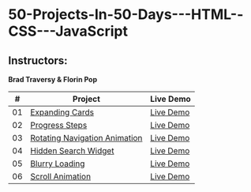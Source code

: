 # 50-Projects-In-50-Days---HTML--CSS---JavaScript

## Instructors:
**Brad Traversy & Florin Pop**

|  #  | Project                                                                                                                     | Live Demo                                                                         |
| :-: | --------------------------------------------------------------------------------------------------------------------------- | --------------------------------------------------------------------------------- |
| 01  | [Expanding Cards](https://github.com/morphy80/50-Projects-In-50-Days---HTML--CSS---JavaScript/tree/main/section_2-Expanding_Cards)                             | [Live Demo](https://50projects50days.com/projects/expanding-cards/)               |
| 02  | [Progress Steps](https://github.com/morphy80/50-Projects-In-50-Days---HTML--CSS---JavaScript/tree/main/section_3-Progress_Steps)                               | [Live Demo](https://50projects50days.com/projects/progress-steps/)                |
| 03  | [Rotating Navigation Animation](https://github.com/morphy80/50-Projects-In-50-Days---HTML--CSS---JavaScript/tree/main/section_4-Rotating_Navigation)                       | [Live Demo](https://50projects50days.com/projects/rotating-navigation-animation/) |
| 04  | [Hidden Search Widget](https://github.com/morphy80/50-Projects-In-50-Days---HTML--CSS---JavaScript/tree/main/section_5_Hidden_Search_Widget)                        | [Live Demo](https://50projects50days.com/projects/hidden-search-widget/)          |
| 05  | [Blurry Loading](https://github.com/morphy80/50-Projects-In-50-Days---HTML--CSS---JavaScript/tree/main/section_6_Blurry_Loading)                       | [Live Demo](https://50projects50days.com/projects/blurry-loading/)                |
| 06  | [Scroll Animation](https://github.com/morphy80/50-Projects-In-50-Days---HTML--CSS---JavaScript/tree/main/section_7_Scroll_Animation)                           | [Live Demo](https://50projects50days.com/projects/scroll-animation/) 